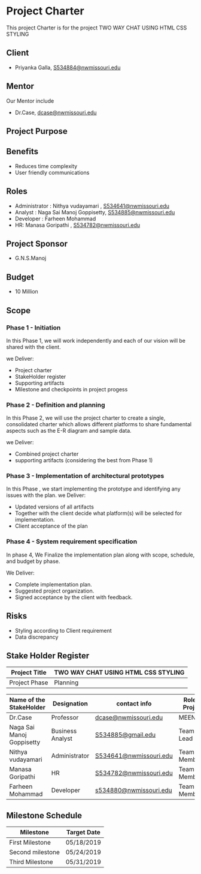 # Project Charter
This project Charter is for the project TWO WAY CHAT USING HTML CSS STYLING 

## Client 
- Priyanka Galla, S534884@nwmissouri.edu

## Mentor 
 Our Mentor include 
- Dr.Case, dcase@nwmissouri.edu

## Project Purpose
## Benefits
- Reduces time complexity
- User friendly communications
## Roles 

- Administrator : Nithya vudayamari , S534641@nwmissouri.edu
- Analyst : Naga Sai Manoj Goppisetty, S534885@nwmissouri.edu
- Developer : Farheen Mohammad
- HR: Manasa Goripathi , S534782@nwmissouri.edu
## Project Sponsor
- G.N.S.Manoj 

## Budget 
- 10 Million

## Scope
### Phase 1 - Initiation
In this Phase 1, we will work independently and each of our  vision will be shared with the client.

we Deliver:
- Project charter
- StakeHolder register
- Supporting artifacts 
- Milestone and checkpoints in project progess

### Phase 2 - Definition and planning
In this Phase 2, we will use the project  charter  to create a single, consolidated charter which allows different platforms to share fundamental aspects such as the E-R diagram and sample data.

we Deliver:
- Combined project charter
- supporting artifacts (considering the best from Phase 1)

### Phase 3 - Implementation of architectural prototypes
In this Phase , we start implementing the prototype and identifying any issues with the plan.
we Deliver:
- Updated versions of all artifacts
- Together with the client decide what platform(s) will be selected for implementation.
- Client acceptance of the plan

### Phase 4 - System requirement specification 
In phase 4, We Finalize the  implementation plan  along with scope, schedule, and budget by phase.

We Deliver:

- Complete implementation plan.
- Suggested project organization.
- Signed acceptance by the client with feedback.

## Risks 

- Styling according to Client requirement 
- Data discrepancy    

## Stake Holder Register

| Project Title | TWO WAY CHAT USING HTML CSS STYLING |
|---------------|-------------------------------------|
| Project Phase | Planning |


| Name of the StakeHolder | Designation | contact info| Role in Project |
| ----------------------- |-------------|------------|-----------------|
|Dr.Case                  | Professor   |dcase@nwmissouri.edu |MEENTOR |     
|Naga Sai Manoj Goppisetty| Business Analyst |S534885@gmail.edu | Team Lead |
| Nithya vudayamari       |Administrator | S534641@nwmissouri.edu| Team Member|
|  Manasa Goripathi       |HR | S534782@nwmissouri.edu | Team Member|
| Farheen Mohammad        | Developer|s534880@nwmissouri.edu| Team Member |



## Milestone Schedule
|Milestone| Target Date |
|---------|------------ |
|First Milestone | 05/18/2019|
|Second milestone| 05/24/2019|
|Third Milestone| 05/31/2019 |

